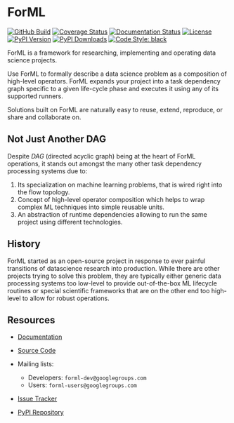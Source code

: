 <!--
 Licensed to the Apache Software Foundation (ASF) under one
 or more contributor license agreements.  See the NOTICE file
 distributed with this work for additional information
 regarding copyright ownership.  The ASF licenses this file
 to you under the Apache License, Version 2.0 (the
 "License"); you may not use this file except in compliance
 with the License.  You may obtain a copy of the License at

   http://www.apache.org/licenses/LICENSE-2.0

 Unless required by applicable law or agreed to in writing,
 software distributed under the License is distributed on an
 "AS IS" BASIS, WITHOUT WARRANTIES OR CONDITIONS OF ANY
 KIND, either express or implied.  See the License for the
 specific language governing permissions and limitations
 under the License.
-->

ForML
=====

[![GitHub Build](https://github.com/formlio/forml/workflows/CI%20Build/badge.svg)](https://github.com/formlio/forml/actions/)
[![Coverage Status](https://img.shields.io/codecov/c/github/formlio/forml/master.svg)](https://codecov.io/github/formlio/forml?branch=master)
[![Documentation Status](https://readthedocs.org/projects/forml/badge/?version=latest)](https://docs.forml.io/en/latest/)
[![License](http://img.shields.io/:license-Apache%202-blue.svg)](http://www.apache.org/licenses/LICENSE-2.0.txt)
[![PyPI Version](https://badge.fury.io/py/forml.svg)](https://pypi.org/project/forml/)
[![PyPI Downloads](https://img.shields.io/pypi/dm/forml)](https://pypi.org/project/forml/)
[![Code Style: black](https://img.shields.io/badge/code%20style-black-000000.svg)](https://github.com/psf/black)


ForML is a framework for researching, implementing and operating data science projects.

Use ForML to formally describe a data science problem as a composition of high-level operators. ForML expands your
project into a task dependency graph specific to a given life-cycle phase and executes it using any of its supported
runners.

Solutions built on ForML are naturally easy to reuse, extend, reproduce, or share and collaborate on.


Not Just Another DAG
--------------------

Despite *DAG* (directed acyclic graph) being at the heart of ForML operations, it stands out amongst the many other task
dependency processing systems due to:

1. Its specialization on machine learning problems, that is wired right into the flow topology.
2. Concept of high-level operator composition which helps to wrap complex ML techniques into simple reusable units.
3. An abstraction of runtime dependencies allowing to run the same project using different technologies.


History
-------

ForML started as an open-source project in response to ever painful transitions of datascience research into production.
While there are other projects trying to solve this problem, they are typically either generic data processing systems
too low-level to provide out-of-the-box ML lifecycle routines or special scientific frameworks that are on the other
end too high-level to allow for robust operations.


Resources
---------

* [Documentation](https://docs.forml.io/en/latest/)
* [Source Code](https://github.com/formlio/forml/)
* Mailing lists:

  * Developers: `forml-dev@googlegroups.com`
  * Users: `forml-users@googlegroups.com`

* [Issue Tracker](https://github.com/formlio/forml/issues/)
* [PyPI Repository](https://pypi.org/project/forml/)
